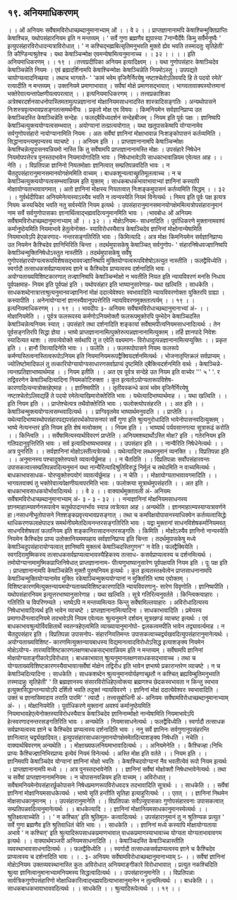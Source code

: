 ## १९. अनियमाधिकरणम्
। । ओं अनियमः सर्वेषामविरोधाच्छब्दानुमानाभ्याम् ओं । । वे २ । ।
प्राप्तज्ञानानामपि केषाश्चिन्मुक्तिप्राप्तिः केषाश्चिन्न, यथोपसंहारनियम इति न
मन्तव्यम् ।
' सर्वे गुणा ब्रह्मणैव ह्युपास्या 7नान्यैर्देवैः किमु सर्वैर्मनुष्यैः '
इत्युपसंहारविरोधादन्यत्राविरोधात् । ' न कश्चिद्भह्मबित्सृतिमनुभवति मुक्तो ह्येव
भवति तस्मादतुः सृतिहेती' ति कौण्डिन्यश्रुतेश्च । यथा केषाञ्चिन्मोक्ष
एवमन्येषामित्यनुमानाच्च । । ३२ । ।
। । इति अनियमाधिकरणम् । । १९ । ।तत्त्वप्रदीपिका
अनियम इत्यादिक्ष्वम् । । यथा गुणोपसंहारः केषाञ्चिदेव केषाञ्चिन्नेति नियमः । एवं
ब्रह्मदर्शिनामपि केषाश्चिन्मोक्षः केषाञ्चिन्नेति नियमोऽस्तु । उपपद्यते चायोग्यत्वादनिच्छया । तथाच
भागवते- ' 'कामं भवेम वृजिनैर्निरयेषु नष्टाश्चेतोऽलिवयदि हि ते पदयो रमेते' रत्यादीति न
मन्तव्यम् । उक्तनियमे प्रमाणाभावात् । सर्वेषां मोक्षे प्रमाणसद्भावात् । भागवतावाक्यस्योत्तमानां
भक्तेरेवात्यन्तापेक्षणीयत्वपरत्वात् । । इत्यनियमाधिकरणम् । ।
तत्त्वप्रकाशिका
अत्रेश्बरदर्शनसाधनोपास्तिमतामुत्पन्नज्ञानानां मोक्षानियमसाधनादस्ति शास्त्रादिसङ्गतिः ।
अन्यथोपासने निःशस्त्रवृत्यभावप्रसङ्गतत्समर्थनीयः । प्रकृतो मोक्ष एव विषयः । किमनियमेन
सर्वज्ञानिप्राप्य उत केषाञ्चिदस्ति केषाञ्चिन्नेति सन्देहः । फलद्बैविध्यदर्शनं सन्देहबीजम् । नियम
इति पूर्वः पक्षः । ज्ञानिष्वपि केषाञ्चित्युक्त्ययोग्यत्वसम्भवात् । अयोग्यानां तत्प्रात्ययोगात् । यथा
खतूपासकेष्वपि योग्यानामेव सर्वगुणोपसंहारो नायोग्यानामिति नियमः । अतः सर्वेषां ज्ञानिनां
मोक्षाभावान्न निःशङ्कोपासनं कर्तव्यमिति । सिद्धानायन्त्यमुपन्यस्य व्याचष्टे । । अनियम इति । ।
प्राप्तज्ञानानामपि केषाञ्चिन्मोक्षः केषाश्चिन्नेत्युपासनवन्नियमो नास्ति कि तु सर्वेषामपि
प्राप्तज्ञानानामस्ति मोक्षः । उपसंहारे निषेधेन नियमोपपत्तेरत्र पुनस्तदभावेन नियमायोगादिति
भावः । निषेधाभावेऽपि साधकाभावान्नियम एवेत्यत आह । । नेति । । विप्रतिपन्ना ज्ञानिनो
नियतमोक्षाः ज्ञानित्वात् सम्प्रतिपन्नवदिति भावः । न चैतदुपसंहारानुमानसमानयोगक्षेममिति
वाच्यम् । बाधकशून्यत्वाच्छ्रुतिमूलत्वाच्च । न च केषाञ्चित्युक्त्ययोग्यत्वसम्भवान्नियम इति युक्तम् ।
साधकबाधकभावाभावाभ्यां ज्ञानिनां कस्यापि मोक्षायोग्यताभावावगमात् । अतो ज्ञानिनां
मोक्षस्य नियतत्वात् निःशङ्कमुपासनं कर्तव्यमिति सिद्धम् । । ३२ । ।
गुर्वर्थदीपिका
अनियमेनेत्यस्याऽस्यैव भवति न त्वन्यस्येति नियमं विनेत्यर्थः । निमय इति पूर्वः पक्ष
इत्यत्र नियमः कस्यचिदेव भवति नतु सर्वस्येति नियम इत्यर्थः ।
उपसंहारानुमानसमानयोगक्षेममित्यत्रोपसंहारानुमानं नाम सर्वे सर्वगुणोपासकाः
ज्ञानार्थित्वाद्भह्मवदित्यनुमानमिति भावः । ।भावबोधः
ओं अनियमः सर्वेषामविरोधाच्छब्दानुमानाभ्याम् ओं । । ३२ । । मोक्षेऽनियम-
साधनादिति । पूर्वाधिकरणे मुक्तानामवश्यं कर्मानुष्ठेयमिति नियमाभावे हेतुत्वेनोक्त-
स्याविरोधस्यैवात्र केषाञ्चिदेव ज्ञानिनां मोक्षोनान्येषामिति नियमाभावेऽपि हेएकरणाद-
नन्तरसङ्गतिरिति भावः । किमित्यादि । अत्र मोक्षः किमनियमेन सर्वज्ञानिप्राप्यः उत
नियमेन कैश्चिदेव ज्ञानिभिरिति चिन्ता । तदर्थमुपासकेषु केषाञ्चित् सर्वगुणोप- '
संहारनिषेधवज्ज्ञानिष्वपि केषाञ्चिन्मुक्तिनिषेधोऽस्तुत नास्तीति । तदर्थमुपासकेषु सर्वेषु
गुणोपसंहारयोग्यत्वरूपविशेषसद्भाववज्ज्ञानिष्वपि मुक्तियोग्यत्वरूपविशेषोऽस्त्युत नास्तीति ।
फलद्वैविध्येति । स्वर्गादौ तत्साधकसर्वप्राप्यत्वस्य ज्ञाने च कैश्चिदेव प्राप्यत्वस्य दर्शनादिति
भावः । अयोग्यताख्यविशिष्टकारणात् तज्ज्ञानिष्वपि केषाञ्चिन्मोक्षो न भवतीति नियत इति
न्यायविवरणं मनसि निधाय पूर्वपक्षमाह- नियम इति पूर्वपक्षं इति । यथोपसंहार इति
भाष्यानुसारेणाह- यथा खल्विति । साधकेति । साधकशब्देनात्रात्ताश्रुत्यनुमानवज्ज्ञानिनां
मोक्षं ददात्येवेश्वरः स्वभावादिति न्यायविवरणोक्ता युक्तिरपि ग्राह्या ।
कस्यापीति । अनेनायोग्यानां ज्ञानस्यैवानुपपत्तेरिति न्यायविवरणमुक्ततात्पर्यम् । । १९ । ।
इत्यनियमाधिकरणम् । । १९ । ।
भावदीपः
३- अनियमः सर्वेषामविरोधाच्छब्दानुमानाभ्यां अं- । । मोक्षानियमेति । । पूर्वत्र
फलरूपस्य कर्मणोऽनियमोक्तौ फलरूपमुक्तेरपि पुम्भेदेन केषाञ्चिदस्ति केषाञ्चिन्नेत्यनियमः
स्यात् । उपसंहारे तथा दर्शनादिति शङ्कायां सर्वेषामपीत्यनियमसाधनादित्यर्थः । तेन
पूर्वसङ्गतिरपि सिद्धा ज्ञेया । भाष्ये प्राप्तज्ञानानामित्पुक्तेरुत्पन्नज्ञानानामित्युक्तम् । तर्हि
ज्ञानपादे निवेशः स्यादित्यत थाशः । तावत्येवोक्ते सर्वथापि तु त एवेति वक्ष्यमाण-
विरोधादुत्पन्नज्ञानानामित्यप्युक्तिः । । प्रकृत इति । । हानौ त्वित्यादिनेति भावः । । फलेति
। । फलरूपोपासने नियमः फलरूपे कर्मण्यस्तित्वनास्तित्वरूपोऽनियम इति
नियमानियमरूपद्वैक्वियदर्शनमित्यर्थः । भोजनातृप्तिक्रलं सर्वप्राप्यम् । ज्योतिष्टोमादिफलं तु
तत्कारियोग्यायोग्यसाधारणसर्वाप्राप्यं दृष्टमिति द्बैक्त्यिदर्शनमिति वार्थः । केषाञ्चिन्ने-
त्यन्तप्रतिज्ञाभाष्यार्थमाह । । नियम इतीति । । अत एव पूर्वत्र सन्देहे उत नियम इति वाच्येर ''' ५ ' '. र
तद्विवरणेन केषाञ्चिदित्यादिना नियमकोटिरुक्ता । कुत इत्यतोऽयोग्यतारूपविशेष-
कारणादित्यन्यत्रोक्तहेएमाह । । ज्ञानिष्वपीति । । तृतीयस्कन्धे कामं भवेम वृजिनैर्निरयेषु
नष्टाश्चेतोऽलिवद्यर्हि ते पदयो रमेतेत्याखिमारोक्तेरिति भावः । यथेत्यादिभाष्यार्थमाह । ।
यथा खल्विति । । इति नियम इति । । प्राप्तेश्चेत्यत्र तथैवोक्तेरिति भावः ।
फलोक्त्योपसंहरति । । अत इति । । केषाञ्चिन्मुक्त्ययोग्यत्वसम्भवादित्यर्थः । । प्राग्विवृतमेव
भाष्यार्थमनुवदति । । प्राप्तेति । । यथेत्यादिभाष्यस्थोपसंहारपद्यपसंहारर्थकोपासनपरं सर्वे
गुणा इति श्रुत्यनुरोधादिति भावेनोपासनवदित्युक्तम् । भाष्ये नेत्यनन्तरं इति नियम इति
शेषं मत्वोक्तम् । । नियम इति । । भाष्यार्थ पर्यवसानगत्या सूत्रारूढं करोति । । किन्त्विति । ।
सर्वेषामित्यस्यार्थविवरणं प्राप्तेति । अनियमशब्दार्थोऽस्ति मोक्ष? इति । गतेरनियम इति
गतिपदानुवृत्तिरिति भावः । सर्व इत्यादिभाष्यभावमाह । । उपसंहार इति । । नान्यैरिति
निषेधेनेत्यर्थः । । अत्र पुनरिति । । सर्वज्ञानिनां मोक्षोऽस्तीत्यत्रेत्यर्थः । यथेत्यादिना
लब्धमनुमानं व्यनक्ति । । विप्रतिपन्ना इति । । अनुमानस्य पश्चादुक्तेरुपयते व्यावर्त्यर्छूमाह
। । न चैतदिति । । विप्रतिपन्नाः सर्वोपसंहारवन्तः उपासकत्वात्सम्प्रतिपन्नवदित्यनुमानं यथा
नान्यैरित्यादिश्रुतिविरुद्धं निर्मूलं च तथेदमिति न वाच्यमित्यर्थः । बाधकाभावसाधक-
योरप्युक्तेरुपयोगं व्यावर्त्यर्छूमाह । । न चेति । । मोक्षायोग्यताभावावगमादिति । ।
भागवतवाक्यं तु भक्तेरेवात्यपेक्षणीयत्वपरमिति भावः । फलोक्त्या सूत्रार्थमुपसंहरति । ।
अत इति । बाधकाभावसाधकयोर्भावादित्यर्थः । । वे २ । ।
वाक्यार्थमुक्तावली
अं- अनियमः सर्वेषामविरोधाच्छब्दानुमानाभ्याम् अं- ३ - ३ - ३२ । । नन्वज्ञानिनां
मोक्षनियमसाधनस्य ज्ञानमाहात्म्यवर्णनरूपत्वेन चतुर्थपादान्तर्भावः स्यान्न त्वत्रेत्यत आह ।
अन्यथेति । ज्ञानमाहात्म्यस्याप्यत्रावर्णने हा।नसाधनीभूतोपासने निश्शङ्कप्रवृत्त्यभावप्रसङ्गात् ।
तथा च कमपिक्षयोपासनस्याधिक्येन कर्तव्यत्वासिद्धेः थाधिकरणफलाक्षेपादत्र
समर्थनीयमेतदित्यनन्तरसङ्गतिरिति भावः । यद्वा मुक्तानां साधनविशेषकर्मानियमवत्
साधनविशेषवतां फलानियम इति शङ्कानिरासादनन्तरसङ्गतिः । किमिति । मोक्षोऽस्यैव
ज्ञानिनो नान्यस्येति नियमेन कैश्चिदेव प्राप्य उतोक्तनियममपहाय सर्वज्ञानिप्राप्य इति
चिन्ता । तदर्थमुपासकेषु मध्ये केषाञ्चिदुपसंहारायोग्यत्वात् ज्ञानिष्वपि मुक्तत्वं केषाञ्चिदस्तिगुणन''
न वेति। फलद्वैक्वियेति । स्वगदिरामुष्मिकस्य तत्साधकसर्वप्राप्यत्वाभावस्यैहिकस्य तत्साध-
कसर्वप्राप्यत्वस्य च दर्शनमित्यर्थः । तमोयोग्यानामामुष्मिकप्राप्तिनिषेधात् प्राप्तज्ञानानाम-
पीत्यणुभाष्यानुसारेण पूर्वपक्षयति नियम इति । पूः पक्ष इति । प्राप्तज्ञानानामपि
केषाञ्चिन्नेति मुक्तौ पुरुषनियम इत्यर्थः । कुत इत्यतस्तक्ष्येत्वेन प्राप्तसाधनानामपि
केषाञ्चिन्मुक्तियोग्यानामेव मुक्तिः रकेषाञ्चिन्मुक्त्ययोग्यानां न मुक्तिरिति भाष्य
एवोक्तम् । विशिष्टकारणमित्युक्तन्यायमयोग्यताख्यविशिष्टकारणादिति न्यायविवरणानु-
सारेण विवृणोति । ज्ञानिष्वपीति । यथोपसंहारनियम इत्युत्तरभाष्यानुसारेणाह ।
यथा खल्विति ।
सूत्रे गतिरित्यनुवर्तते । किन्त्विक्त्याहारः । गतिरिति च विपरिणम्यते । भाष्येऽपि न
मन्तव्यमित्यतः किन्तु सर्वेषामिल्लयाहारः । अविरोधादित्यस्य निषेधाभावादित्यर्थ इति
भावेन व्याचष्टे । प्राप्तज्ञानानामित्यादिना । साधकाभावादिति । प्रमेयस्य
प्रमाणाधीनत्वादनियमे तदभावेऽपि नियम एवेत्यतः श्रुत्यनुमाने दर्शयन् सूत्रखण्डं व्याचष्ट
इत्यर्थः । एवं बाधकाभावश्रुत्योर्विवक्षितार्थे स्वतन्त्रहेएत्वमिति व्याख्यायानुमानोपो-
द्वलकत्वमपीति भावेन तद्व्यावर्त्यमाह । न चैतदुपसंहार इति । विप्रतिपन्ना उपासनोप-
संहारनियतिमन्तः उपासकत्वाच्चर्द्व्यखवदित्युपसंहारानुमानेत्यर्थः । अयोग्यताख्यविशिष्ट-
कारणमित्युक्तन्यायबाधस्य विद्यमानत्वादविरोधोऽसिद्ध इत्याशङ्क्य नियमेन मोक्षेऽयोग्य-
तारव्यविशिष्टकारणलक्षणबाधकसद्भावान्नियम इति न मन्तव्यम् । सर्वेषामपि ज्ञानिनां
मोक्षयोग्यताङ्गीकारेऽविरोधात् । बाधकाभावात् श्रुत्यनुमानलक्षणसाधकसद्भावाच्च । तथा च
योग्यताख्यविशिष्टकारणस्यैवाभावात्सर्वेषां मोक्षेन तद्विरोध इति भावेन ज्ञभाष्ये
प्रकारान्तरेण व्याचष्टे । न च केषाञ्चिदित्यादिना । साधकेति । साधकशब्देन
श्रुत्यनुमानयोर्यहणाच्छ्रतौ न कश्चित् ब्रह्यविम्बुतिमनुभवति तस्मादाहुः सृतिहेती' ' ति
ब्रह्मज्ञानस्य संसारविरोधिहेएत्वोक्त्या ब्रह्मणश्च छेदकस्वभावता न किन्तु स्वभाव
इत्युक्तसिद्धान्तन्यायोऽपि दर्शितो भवति तदुक्तं न्यायविवरणे । ज्ञानिनां मोक्षं
ददात्येवेश्वरः स्वभावादिति । उक्तं च ज्ञानासिमादाय तराति पारमि' ' त्यादौ ।
तत्त्वसुबोधिनी
अं- अनियमः सर्वेषामविरोधाच्छब्दानुमानाभ्याम् अं- । । मोक्षानियमेति । पूर्वाधिकरणे
मुक्तानां अवश्यं कर्मानुष्ठेयमिति नियमाभावहेएत्वेनोक्तस्याविरोधस्यैवात्र केषाञ्चिदेव ज्ञानिनाम्मोक्षो नान्येषामिति नियमाभावेऽपि हेत्स्वरणादनन्तरसङ्गतिरिति भावः । अन्यथेति ।
नियमासाधनेत्यर्थः । फलद्वैविध्येति । स्वर्गादौ तत्साधक सर्वप्राप्यत्वस्य ज्ञाने च कैश्चिदेव
प्राप्यत्वस्य दर्शनादिति भावः । ननु सर्वे ज्ञानिनः सर्वगुणानुपसंहरन्ति ज्ञानित्वात्
चर्द्व्यखादिवत्। इत्युपसंहारसाधकानुमानयोगक्षेममेतदित्याशङ्क्य निषेधति । नचेति ।
वाक्यार्थबिवरणम्
अन्यथेति । । मोक्षाख्यफलनियमाभावादित्यर्थः । । अनियमेनेति । । कैश्चिज्हा।निभिः
प्राप्यः कैश्चिज्ज्ञानिभिरप्राप्यः इत्येवं नियमं विनेत्यर्थः । अस्ति मोक्ष इति वर्तते । । नियम
इति । । ज्ञानिमवपि केषाञ्चिदेव योग्यानां ज्ञानिनां मोक्षो भवतिः । केषाश्चिदयोग्यानां नैव
भवतीत्येवं रूपो नियम इत्यर्थः । प्राप्तज्ञानानामपि मध्ये । । अत्र पुनस्तदभावेनेति । ।
ज्ञानिनां सर्वेषां मोक्षोक्तौ निषेधाभावेनेत्यर्थः । तथा च सर्वेषां प्राप्तज्ञानानामनियमः । न
चोपासनवन्नियम इति वाच्यम् । अविरोधात् । सर्वेषामनियमेनोपसंहारर्छूकोपासने
निषेधप्रमाणरूपविरोधवदत्र तदभावादिति सूत्रार्थः । । साधकेति । । सर्वेषां ज्ञानिनां
मोक्षानियमसाधकेत्यर्थः । भाष्ये सृतिं हन्तीति सृतिहा इत्याहुरित्यर्थः । । एतत् । । ज्ञानिनां
निथमेन मोक्षसाधकानुमानम् । । उपसंहारानुमानेति । । विप्रतिपन्नाः सर्वेऽप्युपासकाः
गुणोपसंहारवनाः उपासकत्वात् सम्प्रतिपन्नवदित्यनुमानेत्यर्थः । । बाधकेत्यादि । । ज्ञानिनां
मोक्षानियमसाधकानुमानस्येत्यर्थः । । श्रुतिक्ष्वत्वाच्चेति । । ' न कश्चित्' इति श्रुतिमूल-
कत्वादित्यर्थः । उपसंहारानुमानं तु न श्रुतिण्यक प्रत्युत ' सर्वे गुणा ब्रह्मणैव इति
श्रुतिवाधितं चेति भावः । । साधकेति । । ज्ञानिनां मध्ये कस्यापि मोक्षायोग्यताया अभावे
' न कश्चित्' इति श्रुत्यादिरूपसाधकप्रमाणभावात् वाधकप्रमाणस्याभावाच्च योग्यता
योग्यताभावावगम इत्यर्थः । ।
वाक्यार्थमञ्जरी
अनियमसाधनादिति । । केषाञ्चिदस्ति केषाञ्चिन्नास्तीति व्यवस्थाभावसाधनादित्यर्थः । ।
फलद्वैविध्येति । । स्वर्गादौ तत्साधकसर्वप्राप्यत्वस्य ज्ञाने च कैश्चिदेव प्राप्यत्वस्य च
दर्शनादिति भावः । ।
. ३- अनियमः सर्वेषामविरोधाच्छब्दानुमानाभ्याम् ऽ- । । सर्वेषां ज्ञानिनां मोक्षेऽनियमः
उक्तव्यवस्थानास्ति कुतः अविरोधात् अनियमाङ्गीकारे विरोधाभावात् । प्रत्युत नकश्चिदिति श्रुत्या ज्ञानित्वानुमानाभ्यामनियमस्य सिद्धत्वादित्यर्थः । । उपसंहारानुमानेति । ।
विप्रतिपन्नाः सार्वत्रिकगुणोपसंहारिणो मोक्षाधिकारित्वाद्भह्मवदित्याभासानुमानेन न
तुल्यमित्यर्थः । । बाधकेति । । साधकबाधकभावाभाववदित्यर्थः । । साधकेति । ।
श्रुत्यादिरूपेत्यर्थः । । १९ । ।
